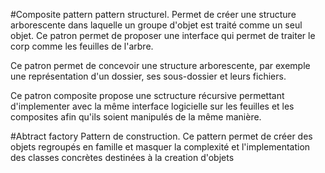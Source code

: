 #Composite pattern
pattern structurel.
Permet de créer une structure arborescente dans laquelle un groupe d'objet est traité comme un seul objet.
Ce patron permet de proposer une interface qui permet de traiter le corp comme les feuilles de l'arbre.

Ce patron permet de concevoir une structure arborescente, par exemple une représentation d'un dossier, ses sous-dossier et leurs fichiers.

Ce patron composite propose une sctructure récursive permettant d'implementer avec la même interface logicielle 
sur les feuilles et les composites afin qu'ils soient manipulés de la même manière.

#Abtract factory
Pattern de construction.
Ce pattern permet de créer des objets regroupés en famille 
et masquer la complexité et l'implementation des classes concrètes destinées à la creation d'objets